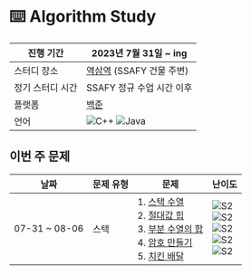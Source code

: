 # ⌨️ Algorithm Study

| 진행 기간        | 2023년 7월 31일 ~ ing                                                                                                                                                                        |
| ---------------- | -------------------------------------------------------------------------------------------------------------------------------------------------------------------------------------------- |
| 스터디 장소      | [역삼역](https://map.naver.com/v5/entry/subway-station/221) (SSAFY 건물 주변)                                                                                                                |
| 정기 스터디 시간 | SSAFY 정규 수업 시간 이후                                                                                                                                                                    |
| 플랫폼           | [백준](https://www.acmicpc.net/)                                                                                                                                                             |
| 언어             | ![C++](https://img.shields.io/badge/C++-00599C?style=flat-square&logo=C%2B%2B&logoColor=white) ![Java](https://img.shields.io/badge/Java-3766AB?style=flat-square&logo=Java&logoColor=white) |

## 이번 주 문제

| 날짜          | 문제 유형 | 문제                                                                                                                                                                                                                                                                                                  | 난이도                                                                                                                                                                                                                                                                                                         |
| ------------- | --------- | ----------------------------------------------------------------------------------------------------------------------------------------------------------------------------------------------------------------------------------------------------------------------------------------------------- | -------------------------------------------------------------------------------------------------------------------------------------------------------------------------------------------------------------------------------------------------------------------------------------------------------------- |
| 07-31 ~ 08-06 | 스택      | 1. [스택 수열](https://www.acmicpc.net/problem/1874)<br />2. [절대값 힙](https://www.acmicpc.net/problem/11286)<br />3. [부분 수열의 합](https://www.acmicpc.net/problem/1182)<br />4. [암호 만들기](https://www.acmicpc.net/problem/1759)<br />5. [치킨 배달](https://www.acmicpc.net/problem/15686) | ![S2](https://d2gd6pc034wcta.cloudfront.net/tier/9.svg)<br />![S2](https://d2gd6pc034wcta.cloudfront.net/tier/10.svg)<br />![S2](https://d2gd6pc034wcta.cloudfront.net/tier/9.svg)<br />![S2](https://d2gd6pc034wcta.cloudfront.net/tier/11.svg)<br />![S2](https://d2gd6pc034wcta.cloudfront.net/tier/11.svg) |
